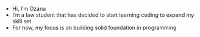 -  Hi, I’m Ozana
- I’m a law student that has decided to start learning coding to expand my skill set
-  For now, my focus is on building solid foundation in programming
